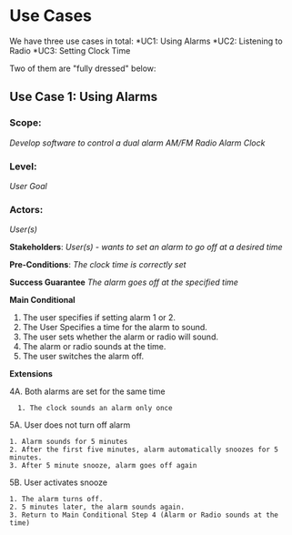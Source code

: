 # Use Cases

We have three use cases in total:
*UC1: Using Alarms
*UC2: Listening to Radio
*UC3: Setting Clock Time

Two of them are "fully dressed" below:

## Use Case 1: Using Alarms
### Scope:
  *Develop software to control a dual alarm AM/FM Radio Alarm Clock*
  
### Level:
  *User Goal*

### Actors:
  *User(s)*

**Stakeholders**:
  *User(s) - wants to set an alarm to go off at a desired time*

**Pre-Conditions**:
  *The clock time is correctly set*

**Success Guarantee**
  *The alarm goes off at the specified time*

**Main Conditional**
  1. The user specifies if setting alarm 1 or 2.
  2. The User Specifies a time for the alarm to sound.
  3. The user sets whether the alarm or radio will sound.
  4. The alarm or radio sounds at the time. 
  5. The user switches the alarm off.

**Extensions**

  4A. Both alarms are set for the same time
      
      1. The clock sounds an alarm only once
      
  5A. User does not turn off alarm
    
    1. Alarm sounds for 5 minutes
    2. After the first five minutes, alarm automatically snoozes for 5 minutes. 
    3. After 5 minute snooze, alarm goes off again
  
  5B. User activates snooze
    
    1. The alarm turns off.
    2. 5 minutes later, the alarm sounds again. 
    3. Return to Main Conditional Step 4 (Alarm or Radio sounds at the time)
    
